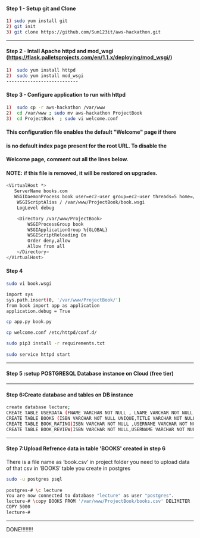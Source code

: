 #### Step 1 - Setup git and Clone 

```bash
1) sudo yum install git
2) git init
3) git clone https://github.com/Sum123it/aws-hackathon.git
```
                   
---------------------
#### Step 2 - Intall Apache httpd and mod_wsgi (https://flask.palletsprojects.com/en/1.1.x/deploying/mod_wsgi/)

```bash
1)	sudo yum install httpd
2)	sudo yum install mod_wsgi
---------------------------
```

#### Step 3 - Configure application to run with httpd

```bash
1)	sudo cp -r aws-hackathon /var/www
2)	cd /var/www ; sudo mv aws-hackathon ProjectBook
3)	cd ProjectBook  ; sudo vi welcome.conf
```

#### This configuration file enables the default "Welcome" page if there
#### is no default index page present for the root URL.  To disable the
#### Welcome page, comment out all the lines below.
#### NOTE: if this file is removed, it will be restored on upgrades.


```bash
<VirtualHost *>
   ServerName books.com
   WSGIDaemonProcess book user=ec2-user group=ec2-user threads=5 home=/var/www/ProjectBook
    WSGIScriptAlias / /var/www/ProjectBook/book.wsgi
    LogLevel debug

    <Directory /var/www/ProjectBook>
        WSGIProcessGroup book
        WSGIApplicationGroup %{GLOBAL}
        WSGIScriptReloading On
        Order deny,allow
        Allow from all
    </Directory>
</VirtualHost>
```
#### Step 4

```bash
sudo vi book.wsgi

import sys
sys.path.insert(0, '/var/www/ProjectBook/')
from book import app as application
application.debug = True

cp app.py book.py

cp welcome.conf /etc/httpd/conf.d/

sudo pip3 install -r requirements.txt
       
sudo service httpd start
```
-----------------------------------------------------


#### Step 5 :setup POSTGRESQL Database instance on Cloud (free tier)

-----------------------------------------------------------

#### Step 6:Create database and tables on DB instance

```bash
create database lecture;
CREATE TABLE USERDATA (FNAME VARCHAR NOT NULL , LNAME VARCHAR NOT NULL , EMAIL TEXT NOT NULL ,USERNAME VARCHAR NOT NULL UNIQUE , PASSWORD TEXT NOT NULL);
CREATE TABLE BOOKS (ISBN VARCHAR NOT NULL UNIQUE,TITLE VARCHAR NOT NULL,AUTHOR VARCHAR NOT NULL,PUBYEAR INTEGER NOT NULL);
CREATE TABLE BOOK_RATING(ISBN VARCHAR NOT NULL ,USERNAME VARCHAR NOT NULL ,RATING INTEGER NOT NULL);
CREATE TABLE BOOK_REVIEW(ISBN VARCHAR NOT NULL,USERNAME VARCHAR NOT NULL,REVIEW TEXT NOT NULL);
```
-----------------------------------------------------------------

#### Step 7:Upload Refrence data in table 'BOOKS' created in step 6

There is a file name as ‘book.csv’ in project folder you need to upload data of that csv in ‘BOOKS’ table you create in postgres
```bash
sudo -u postgres psql
 
postgres-# \c lecture
You are now connected to database "lecture" as user "postgres".
lecture-# \copy BOOKS FROM '/var/www/ProjectBook/books.csv' DELIMITER ',' CSV
COPY 5000
lecture-#
```
----------------------------------------------------------------


DONE!!!!!!!!







